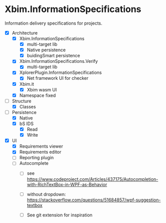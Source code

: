 # Xbim.InformationSpecifications

Information delivery specifications for projects.

- [x] Architecture
	- [x] Xbim.InformationSpecifications
		- [x] multi-target lib
		- [x] Native persistence
		- [x] buidingSmart persistence
	- [x] Xbim.InformationSpecifications.Verify
		- [x] multi-target lib
	- [x] XplorerPlugin.InformationSpecifications
		- [x] Net framework UI for checker
	- [x] Xbim.it
		- [x] Xbim wasm UI
	- [x] Namespace fixed

- [ ] Structure
	- [x] Classes
- [ ] Persistence
	- [x] Native
	- [x] bS IDS
		- [x] Read
		- [x] Write
- [x] UI
	- [x] Requirements viewer
	- [x] Requirements editor
	- [ ] Reporting plugin
	- [ ] Autocomplete 
		- [ ] see https://www.codeproject.com/Articles/437175/Autocompletion-with-RichTextBox-in-WPF-as-Behavior
		- [ ] without dropdown: https://stackoverflow.com/questions/51684857/wpf-suggestion-textbox
		- [ ] See git extension for inspiration


